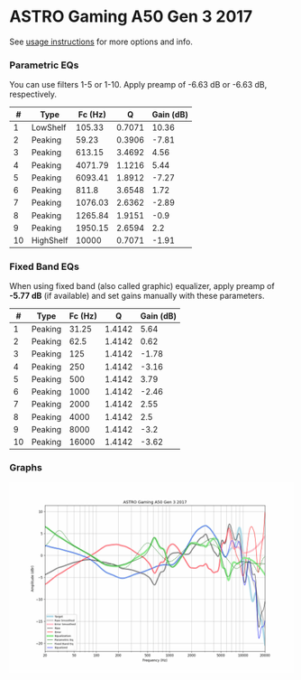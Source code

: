 # ASTRO Gaming A50 Gen 3 2017
See [usage instructions](https://github.com/jaakkopasanen/AutoEq#usage) for more options and info.

### Parametric EQs
You can use filters 1-5 or 1-10. Apply preamp of -6.63 dB or -6.63 dB, respectively.

|   # | Type      |   Fc (Hz) |      Q |   Gain (dB) |
|-----|-----------|-----------|--------|-------------|
|   1 | LowShelf  |    105.33 | 0.7071 |       10.36 |
|   2 | Peaking   |     59.23 | 0.3906 |       -7.81 |
|   3 | Peaking   |    613.15 | 3.4692 |        4.56 |
|   4 | Peaking   |   4071.79 | 1.1216 |        5.44 |
|   5 | Peaking   |   6093.41 | 1.8912 |       -7.27 |
|   6 | Peaking   |    811.8  | 3.6548 |        1.72 |
|   7 | Peaking   |   1076.03 | 2.6362 |       -2.89 |
|   8 | Peaking   |   1265.84 | 1.9151 |       -0.9  |
|   9 | Peaking   |   1950.15 | 2.6594 |        2.2  |
|  10 | HighShelf |  10000    | 0.7071 |       -1.91 |

### Fixed Band EQs
When using fixed band (also called graphic) equalizer, apply preamp of **-5.77 dB** (if available) and set gains manually with these parameters.

|   # | Type    |   Fc (Hz) |      Q |   Gain (dB) |
|-----|---------|-----------|--------|-------------|
|   1 | Peaking |     31.25 | 1.4142 |        5.64 |
|   2 | Peaking |     62.5  | 1.4142 |        0.62 |
|   3 | Peaking |    125    | 1.4142 |       -1.78 |
|   4 | Peaking |    250    | 1.4142 |       -3.16 |
|   5 | Peaking |    500    | 1.4142 |        3.79 |
|   6 | Peaking |   1000    | 1.4142 |       -2.46 |
|   7 | Peaking |   2000    | 1.4142 |        2.55 |
|   8 | Peaking |   4000    | 1.4142 |        2.5  |
|   9 | Peaking |   8000    | 1.4142 |       -3.2  |
|  10 | Peaking |  16000    | 1.4142 |       -3.62 |

### Graphs
![](./ASTRO%20Gaming%20A50%20Gen%203%202017.png)
